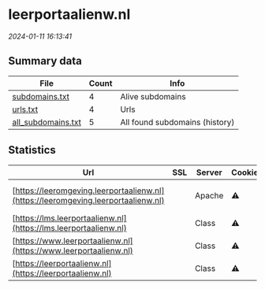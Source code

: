 # leerportaalienw.nl
*2024-01-11 16:13:41*
## Summary data
| File       | Count | Info |
|------------|-------|------|
|[subdomains.txt](/data/leerportaalienw.nl/subdomains.txt)|4|Alive subdomains|
|[urls.txt](/data/leerportaalienw.nl/urls.txt)|4|Urls|
|[all_subdomains.txt](/data/leerportaalienw.nl/all_subdomains.txt)|5|All found subdomains (history)|
## Statistics
| Url | SSL | Server | Cookie | HSTS | CSP | XFO | XXP | RP | Tech |Title |
|------------|-------|------|------|------|------|------|------|------|------|------|
|[https://leeromgeving.leerportaalienw.nl](https://leeromgeving.leerportaalienw.nl)| |Apache|:warning: |:white_check_mark: | | | |:white_check_mark: |Apache HTTP Serv...|Startpagina | Le...|
|[https://lms.leerportaalienw.nl](https://lms.leerportaalienw.nl)| |Class|:warning: |:white_check_mark: |:warning: |:white_check_mark: |:white_check_mark: |:white_check_mark: |HSTS|Access is denied...|
|[https://www.leerportaalienw.nl](https://www.leerportaalienw.nl)| |Class|:warning: |:white_check_mark: |:warning: | |:white_check_mark: |:white_check_mark: |HSTS||
|[https://leerportaalienw.nl](https://leerportaalienw.nl)| |Class|:warning: |:white_check_mark: |:warning: | |:white_check_mark: |:white_check_mark: |HSTS||